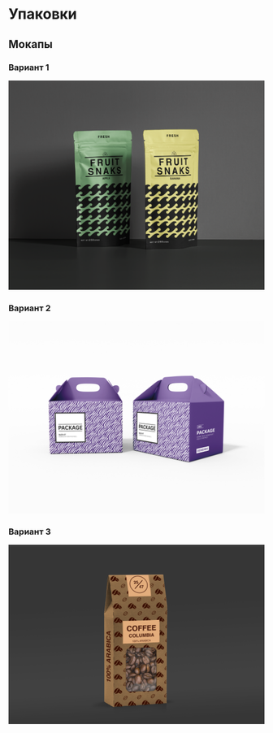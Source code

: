 # Упаковки

## Мокапы 

### Вариант 1
![Alt text](primer-1.png)

### Вариант 2
![Alt text](primer-2.png)

### Вариант 3
![Alt text](primer-3.png)